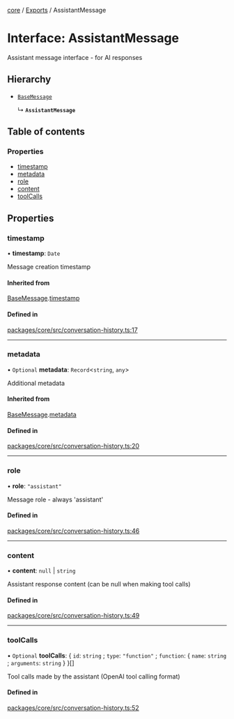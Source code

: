 <!-- 
 ⚠️  AUTO-GENERATED FILE - DO NOT EDIT MANUALLY
 This file is automatically generated by scripts/docs-generator.js
 To make changes, edit the source TypeScript files or update the generator script
-->

[core](../../) / [Exports](../modules) / AssistantMessage

# Interface: AssistantMessage

Assistant message interface - for AI responses

## Hierarchy

- [`BaseMessage`](BaseMessage)

  ↳ **`AssistantMessage`**

## Table of contents

### Properties

- [timestamp](AssistantMessage#timestamp)
- [metadata](AssistantMessage#metadata)
- [role](AssistantMessage#role)
- [content](AssistantMessage#content)
- [toolCalls](AssistantMessage#toolcalls)

## Properties

### timestamp

• **timestamp**: `Date`

Message creation timestamp

#### Inherited from

[BaseMessage](BaseMessage).[timestamp](BaseMessage#timestamp)

#### Defined in

[packages/core/src/conversation-history.ts:17](https://github.com/woojubb/robota/blob/311ad65650a7614cc67978c0c1650e33abba7a82/packages/core/src/conversation-history.ts#L17)

___

### metadata

• `Optional` **metadata**: `Record`\<`string`, `any`\>

Additional metadata

#### Inherited from

[BaseMessage](BaseMessage).[metadata](BaseMessage#metadata)

#### Defined in

[packages/core/src/conversation-history.ts:20](https://github.com/woojubb/robota/blob/311ad65650a7614cc67978c0c1650e33abba7a82/packages/core/src/conversation-history.ts#L20)

___

### role

• **role**: ``"assistant"``

Message role - always 'assistant'

#### Defined in

[packages/core/src/conversation-history.ts:46](https://github.com/woojubb/robota/blob/311ad65650a7614cc67978c0c1650e33abba7a82/packages/core/src/conversation-history.ts#L46)

___

### content

• **content**: ``null`` \| `string`

Assistant response content (can be null when making tool calls)

#### Defined in

[packages/core/src/conversation-history.ts:49](https://github.com/woojubb/robota/blob/311ad65650a7614cc67978c0c1650e33abba7a82/packages/core/src/conversation-history.ts#L49)

___

### toolCalls

• `Optional` **toolCalls**: \{ `id`: `string` ; `type`: ``"function"`` ; `function`: \{ `name`: `string` ; `arguments`: `string`  }  }[]

Tool calls made by the assistant (OpenAI tool calling format)

#### Defined in

[packages/core/src/conversation-history.ts:52](https://github.com/woojubb/robota/blob/311ad65650a7614cc67978c0c1650e33abba7a82/packages/core/src/conversation-history.ts#L52)
